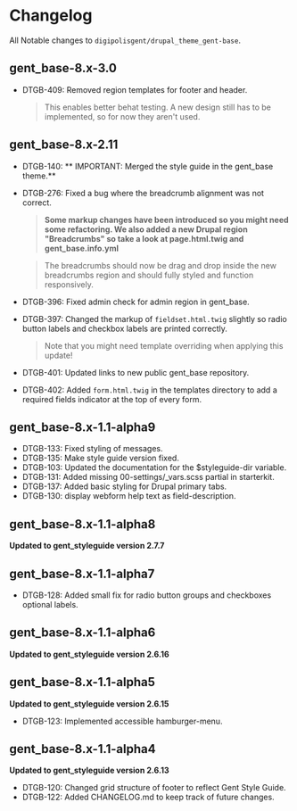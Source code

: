 # Changelog
All Notable changes to `digipolisgent/drupal_theme_gent-base`.


## gent_base-8.x-3.0

* DTGB-409: Removed region templates for footer and header.

  > This enables better behat testing. 
  > A new design still has to be implemented, so for now they aren't used.

## gent_base-8.x-2.11

* DTGB-140: ** IMPORTANT: Merged the style guide in the gent_base theme.**
* DTGB-276: Fixed a bug where the breadcrumb alignment was not correct. 

  > **Some markup changes have been introduced so you might need some 
    refactoring. We also added a new Drupal region "Breadcrumbs" so take
    a look at page.html.twig and gent_base.info.yml**
    
  > The breadcrumbs should now be drag and drop inside the new breadcrumbs
    region and should fully styled and function responsively.
* DTGB-396: Fixed admin check for admin region in gent_base. 
* DTGB-397: Changed the markup of `fieldset.html.twig` slightly so radio 
  button labels and checkbox labels are printed correctly.
  
  > Note that you might need template overriding when applying this update!
* DTGB-401: Updated links to new public gent_base repository. 
* DTGB-402: Added `form.html.twig` in the templates directory to add a 
  required fields indicator at the top of every form.


## gent_base-8.x-1.1-alpha9

* DTGB-133: Fixed styling of messages.
* DTGB-135: Make style guide version fixed.
* DTGB-103: Updated the documentation for the $styleguide-dir variable.
* DTGB-131: Added missing 00-settings/_vars.scss partial in starterkit.
* DTGB-137: Added basic styling for Drupal primary tabs.
* DTGB-130: display webform help text as field-description.

## gent_base-8.x-1.1-alpha8
**Updated to gent_styleguide version 2.7.7**

## gent_base-8.x-1.1-alpha7
* DTGB-128: Added small fix for radio button groups and checkboxes optional labels.

## gent_base-8.x-1.1-alpha6
**Updated to gent_styleguide version 2.6.16**

## gent_base-8.x-1.1-alpha5
**Updated to gent_styleguide version 2.6.15**

* DTGB-123: Implemented accessible hamburger-menu.

## gent_base-8.x-1.1-alpha4 
**Updated to gent_styleguide version 2.6.13**

* DTGB-120: Changed grid structure of footer to reflect Gent Style Guide.
* DTGB-122: Added CHANGELOG.md to keep track of future changes.

